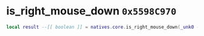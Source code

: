# is_right_mouse_down `0x5598C970`

```lua
local result --[[ boolean ]] = natives.core.is_right_mouse_down(_unk0 --[[ number ]])
```